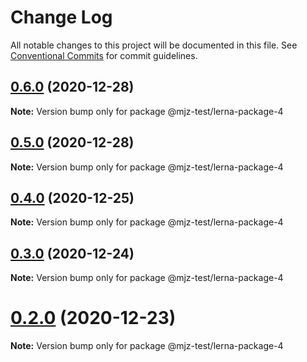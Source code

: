 # Change Log

All notable changes to this project will be documented in this file.
See [Conventional Commits](https://conventionalcommits.org) for commit guidelines.

## [0.6.0](https://github.com/mjzhang1993/lerna-test/compare/v0.5.0...v0.6.0) (2020-12-28)

**Note:** Version bump only for package @mjz-test/lerna-package-4





## [0.5.0](https://github.com/mjzhang1993/lerna-test/compare/v0.4.1...v0.5.0) (2020-12-28)

**Note:** Version bump only for package @mjz-test/lerna-package-4





## [0.4.0](https://github.com/mjzhang1993/lerna-test/compare/v0.3.3...v0.4.0) (2020-12-25)

**Note:** Version bump only for package @mjz-test/lerna-package-4





## [0.3.0](https://github.com/mjzhang1993/lerna-test/compare/v0.2.0...v0.3.0) (2020-12-24)

**Note:** Version bump only for package @mjz-test/lerna-package-4





# [0.2.0](https://github.com/mjzhang1993/lerna-test/compare/v0.1.5...v0.2.0) (2020-12-23)

**Note:** Version bump only for package @mjz-test/lerna-package-4
